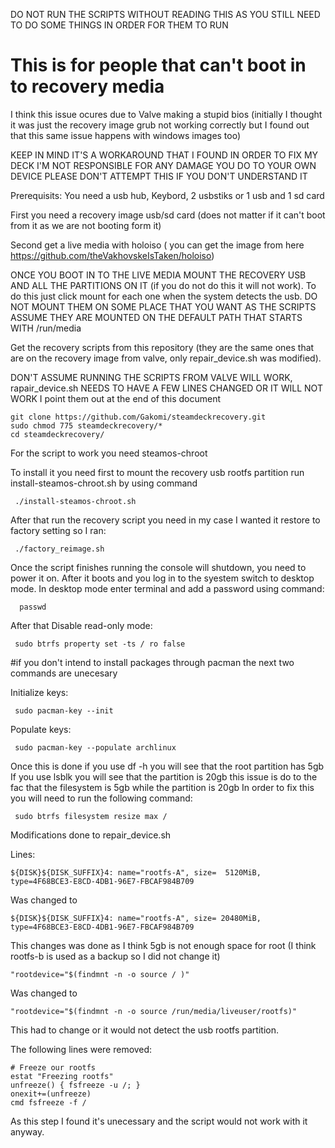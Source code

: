DO NOT RUN THE SCRIPTS WITHOUT READING THIS AS YOU STILL NEED TO DO SOME THINGS IN ORDER FOR THEM TO RUN

# This is for people that can't boot in to recovery media

I think this issue ocures due to Valve making a stupid bios (initially I thought it was just the recovery image grub not working correctly
but I found out that this same issue happens with windows images too)

KEEP IN MIND IT'S A WORKAROUND THAT I FOUND IN ORDER TO FIX MY DECK
I'M NOT RESPONSIBLE FOR ANY DAMAGE YOU DO TO YOUR OWN DEVICE 
PLEASE DON'T ATTEMPT THIS IF YOU DON'T UNDERSTAND IT 



Prerequisits:
You need a usb hub, 
Keybord, 
2 usbstiks or 1 usb and 1 sd card




First you need a recovery image usb/sd card (does not matter if it can't boot from it as we are not booting form it)

Second get a live media with holoiso ( you can get the image from here https://github.com/theVakhovskeIsTaken/holoiso) 

ONCE YOU BOOT IN TO THE LIVE MEDIA MOUNT THE RECOVERY USB AND ALL THE PARTITIONS ON IT (if you do not do this it will not work).
To do this just click mount for each one when the system detects the usb. 
DO NOT MOUNT THEM ON SOME PLACE THAT YOU WANT AS THE SCRIPTS ASSUME THEY ARE MOUNTED ON THE DEFAULT PATH THAT STARTS WITH /run/media

Get the recovery scripts from this repository (they are the same ones that are on the recovery image from valve, only repair_device.sh was modified).

DON'T ASSUME RUNNING THE SCRIPTS FROM VALVE WILL WORK, rapair_device.sh NEEDS TO HAVE A FEW LINES CHANGED OR IT WILL NOT WORK
I point them out at the end of this document

    git clone https://github.com/Gakomi/steamdeckrecovery.git
    sudo chmod 775 steamdeckrecovery/*
    cd steamdeckrecovery/

For the script to work you need steamos-chroot 

To install it you need first to mount the recovery usb rootfs partition run install-steamos-chroot.sh by using command 
     
     ./install-steamos-chroot.sh

After that run the recovery script you need in my case I wanted it restore to factory setting so I ran:
     
     ./factory_reimage.sh
     
Once the script finishes running the console will shutdown, you need to power it on. 
After it boots and you log in to the syestem switch to desktop mode.
In desktop mode enter terminal and add a password using command:

      passwd

After that Disable read-only mode: 

     sudo btrfs property set -ts / ro false
     
#if you don't intend to install packages through pacman the next two commands are unecesary

Initialize keys:

     sudo pacman-key --init

Populate keys: 

     sudo pacman-key --populate archlinux
     
Once this is done if you use df -h you will see that the root partition has 5gb
If you use lsblk you will see that the partition is 20gb this issue is  do to the fac that the filesystem is 5gb while the partition is 20gb
In order to fix this you will need to run the following command:

     sudo btrfs filesystem resize max /
    
     

Modifications done to repair_device.sh 

Lines:

    ${DISK}${DISK_SUFFIX}4: name="rootfs-A", size=  5120MiB, type=4F68BCE3-E8CD-4DB1-96E7-FBCAF984B709
    
Was changed to
 
    ${DISK}${DISK_SUFFIX}4: name="rootfs-A", size= 20480MiB, type=4F68BCE3-E8CD-4DB1-96E7-FBCAF984B709

This changes was done as I think 5gb is not enough space for root (I think rootfs-b is used as a backup so I did not change it)

    "rootdevice="$(findmnt -n -o source / )" 

Was changed to 

    "rootdevice="$(findmnt -n -o source /run/media/liveuser/rootfs)" 

This had to change or it would not detect the usb rootfs partition. 

The following lines were removed:

    # Freeze our rootfs
    estat "Freezing rootfs"
    unfreeze() { fsfreeze -u /; }
    onexit+=(unfreeze)
    cmd fsfreeze -f /   
    
As this step I found it's unecessary and the script would not work with it anyway.
